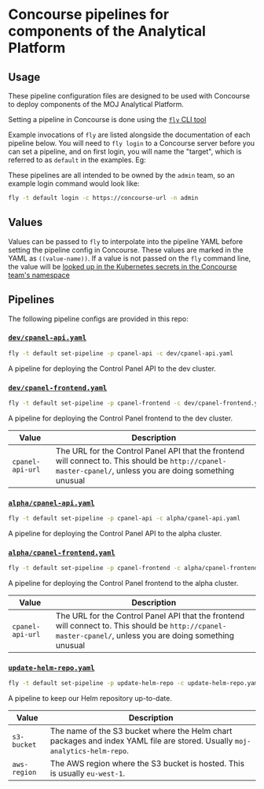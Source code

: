 # Concourse pipelines for components of the Analytical Platform

## Usage

These pipeline configuration files are designed to be used with Concourse to
deploy components of the MOJ Analytical Platform.

Setting a pipeline in Concourse is done using the [`fly` CLI tool](https://concourse-ci.org/fly.html)

Example invocations of `fly` are listed alongside the documentation of each
pipeline below. You will need to `fly login` to a Concourse server before you
can set a pipeline, and on first login, you will name the "target", which is
referred to as `default` in the examples. Eg:

These pipelines are all intended to be owned by the `admin` team, so an example
login command would look like:
```sh
fly -t default login -c https://concourse-url -n admin
```

## Values

Values can be passed to `fly` to interpolate into the pipeline YAML before
setting the pipeline config in Concourse. These values are marked in the YAML as
`((value-name))`. If a value is not passed on the `fly` command line, the value
will be [looked up in the Kubernetes secrets in the Concourse team's
namespace](https://github.com/kubernetes/charts/tree/master/stable/concourse#kubernetes-secrets)

## Pipelines

The following pipeline configs are provided in this repo:

### [`dev/cpanel-api.yaml`](dev/cpanel-api.yaml)
```sh
fly -t default set-pipeline -p cpanel-api -c dev/cpanel-api.yaml
```
A pipeline for deploying the Control Panel API to the dev cluster.

### [`dev/cpanel-frontend.yaml`](dev/cpanel-frontend.yaml)
```sh
fly -t default set-pipeline -p cpanel-frontend -c dev/cpanel-frontend.yaml -v cpanel-api-url=http://cpanel-master-cpanel
```
A pipeline for deploying the Control Panel frontend to the dev cluster.
<table>
<thead><tr><th>Value</th><th>Description</th></tr></thead>
<tbody>
    <tr>
    <td><code>cpanel-api-url</code></td>
    <td>The URL for the Control Panel API that the frontend will connect to. This should be <code>http://cpanel-master-cpanel/</code>, unless you are doing something unusual</td></tr>
</tbody>
</table>

### [`alpha/cpanel-api.yaml`](alpha/cpanel-api.yaml)
```sh
fly -t default set-pipeline -p cpanel-api -c alpha/cpanel-api.yaml
```
A pipeline for deploying the Control Panel API to the alpha cluster.

### [`alpha/cpanel-frontend.yaml`](alpha/cpanel-frontend.yaml)
```sh
fly -t default set-pipeline -p cpanel-frontend -c alpha/cpanel-frontend.yaml -v cpanel-api-url=http://cpanel-master-cpanel
```
A pipeline for deploying the Control Panel frontend to the alpha cluster.
<table>
<thead><tr><th>Value</th><th>Description</th></tr></thead>
<tbody>
    <tr>
    <td><code>cpanel-api-url</code></td>
    <td>The URL for the Control Panel API that the frontend will connect to. This should be <code>http://cpanel-master-cpanel/</code>, unless you are doing something unusual</td></tr>
</tbody>
</table>

### [`update-helm-repo.yaml`](update-helm-repo.yaml)
```sh
fly -t default set-pipeline -p update-helm-repo -c update-helm-repo.yaml -v s3-bucket=moj-analytics-helm-repo -v aws-region=eu-west-1
```
A pipeline to keep our Helm repository up-to-date.
<table>
<thead><tr><th>Value</th><th>Description</th></tr></thead>
<tbody>
    <tr>
    <td><code>s3-bucket</code></td>
    <td>The name of the S3 bucket where the Helm chart packages and index YAML file are stored. Usually <code>moj-analytics-helm-repo</code>.</td></tr>
    <tr>
    <td><code>aws-region</code></td>
    <td>The AWS region where the S3 bucket is hosted. This is usually <code>eu-west-1</code>.</td></tr>
</tbody>
</table>
